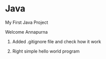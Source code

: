 # Java
My First Java Project


Welcome Annapurna

1) Added .gitignore file and check how it work

2) Right simple hello world program
